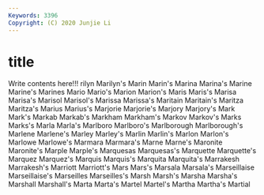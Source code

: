 ```yaml
---
Keywords: 3396
Copyright: (C) 2020 Junjie Li
---
```


# title

Write contents here!!!
rilyn 
Marilyn's 
Marin 
Marin's
Marina 
Marina's 
Marine 
Marine's 
Marines 
Mario 
Mario's 
Marion 
Marion's 
Maris
Maris's 
Marisa 
Marisa's 
Marisol 
Marisol's 
Marissa 
Marissa's 
Maritain 
Maritain's 
Maritza
Maritza's 
Marius 
Marius's 
Marjorie 
Marjorie's 
Marjory 
Marjory's 
Mark 
Mark's 
Markab
Markab's 
Markham 
Markham's 
Markov 
Markov's 
Marks 
Marks's 
Marla 
Marla's 
Marlboro
Marlboro's 
Marlborough 
Marlborough's 
Marlene 
Marlene's 
Marley 
Marley's 
Marlin 
Marlin's 
Marlon
Marlon's 
Marlowe 
Marlowe's 
Marmara 
Marmara's 
Marne 
Marne's 
Maronite 
Maronite's 
Marple
Marple's 
Marquesas 
Marquesas's 
Marquette 
Marquette's 
Marquez 
Marquez's 
Marquis 
Marquis's 
Marquita
Marquita's 
Marrakesh 
Marrakesh's 
Marriott 
Marriott's 
Mars 
Mars's 
Marsala 
Marsala's 
Marseillaise
Marseillaise's 
Marseilles 
Marseilles's 
Marsh 
Marsh's 
Marsha 
Marsha's 
Marshall 
Marshall's 
Marta
Marta's 
Martel 
Martel's 
Martha 
Martha's 
Martial 
